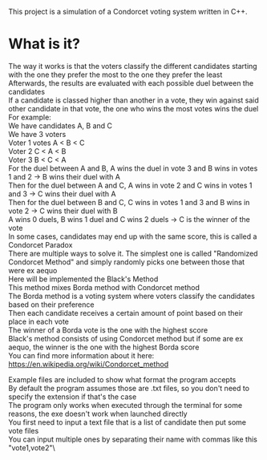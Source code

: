 This project is a simulation of a Condorcet voting system written in C++.
# What is it?
The way it works is that the voters classify the different candidates starting with the one they prefer the most to the one they prefer the least\
Afterwards, the results are evaluated with each possible duel between the candidates\
If a candidate is classed higher than another in a vote, they win against said other candidate in that vote, the one who wins the most votes wins the duel\
For example:\
We have candidates A, B and C\
We have 3 voters\
Voter 1 votes A < B < C\
Voter 2 C < A < B\
Voter 3 B < C < A\
For the duel between A and B, A wins the duel in vote 3 and B wins in votes 1 and 2 -> B wins their duel with A\
Then for the duel between A and C, A wins in vote 2 and C wins in votes 1 and 3 -> C wins their duel with A\
Then for the duel between B and C, C wins in votes 1 and 3 and B wins in vote 2 -> C wins their duel with B\
A wins 0 duels, B wins 1 duel and C wins 2 duels -> C is the winner of the vote\
In some cases, candidates may end up with the same score, this is called a Condorcet Paradox\
There are multiple ways to solve it. The simplest one is called "Randomized Condorcet Method"
and simply randomly picks one between those that were ex aequo\
Here will be implemented the Black's Method\
This method mixes Borda method with Condorcet method\
The Borda method is a voting system where voters classify the candidates based on their preference\
Then each candidate receives a certain amount of point based on their place in each vote\
The winner of a Borda vote is the one with the highest score\
Black's method consists of using Condorcet method but if some are ex aequo, the winner is the one with the highest Borda score\
You can find more information about it here: https://en.wikipedia.org/wiki/Condorcet_method

Example files are included to show what format the program accepts\
By default the program assumes those are .txt files, so you don't need to specify the extension if that's the case\
The program only works when executed through the terminal for some reasons, the exe doesn't work when launched directly\
You first need to input a text file that is a list of candidate then put some vote files\
You can input multiple ones by separating their name with commas like this "vote1,vote2"\